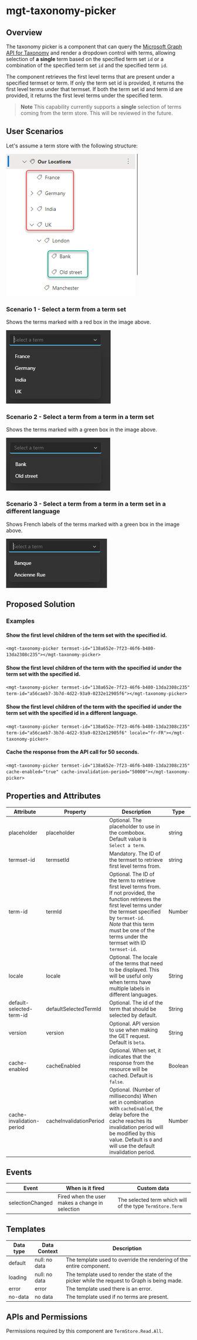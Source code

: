 # mgt-taxonomy-picker

## Overview
The taxonomy picker is a component that can query the [Microsoft Graph API for Taxonomy](https://learn.microsoft.com/graph/api/resources/termstore-term?view=graph-rest-1.0) and render a dropdown control with terms, allowing selection of **a single** term based on the specified term set `id` or a combination of the specified term set `id` and the specified term `id`. 

The component retrieves the first level terms that are present under a specified termset or term. If only the term set id is provided, it returns the first level terms under that termset. If both the term set id and term id are provided, it returns the first level terms under the specified term.


> **Note**
> This capability currently supports a **single** selection of terms coming from the term store. This will be reviewed in the future.  

## User Scenarios

Let's assume a term store with the following structure:

![mgt-taxonomy-pikcer-structure](./images/mgt-taxonomy-pikcer-structure.png)

### Scenario 1 - Select a term from a term set

Shows the terms marked with a red box in the image above.

![mgt-taxonomy-pikcer-termset](./images/mgt-taxonomy-pikcer-termset.png)

### Scenario 2 - Select a term from a term in a term set

Shows the terms marked with a green box in the image above.

![mgt-taxonomy-pikcer-term](./images/mgt-taxonomy-pikcer-term.png)


### Scenario 3 - Select a term from a term in a term set in a different language

Shows French labels of the terms marked with a green box in the image above.

![mgt-taxonomy-pikcer-locale-term](./images/mgt-taxonomy-pikcer-locale-term.png)


## Proposed Solution

### Examples

#### Show the first level children of the term set with the specified id.

`<mgt-taxonomy-picker termset-id="138a652e-7f23-46f6-b480-13da2308c235"></mgt-taxonomy-picker>`

#### Show the first level children of the term with the specified id under the term set with the specified id.

`<mgt-taxonomy-picker termset-id="138a652e-7f23-46f6-b480-13da2308c235" term-id="a56caeb7-3b7d-4d22-93a9-0232e12905f6"></mgt-taxonomy-picker>`

#### Show the first level children of the term with the specified id under the term set with the specified id in a different language.

`<mgt-taxonomy-picker termset-id="138a652e-7f23-46f6-b480-13da2308c235" term-id="a56caeb7-3b7d-4d22-93a9-0232e12905f6" locale="fr-FR"></mgt-taxonomy-picker>`

#### Cache the response from the API call for 50 seconds.

`<mgt-taxonomy-picker termset-id="138a652e-7f23-46f6-b480-13da2308c235" cache-enabled="true" cache-invalidation-period="50000"></mgt-taxonomy-picker>`

## Properties and Attributes

| Attribute | Property | Description | Type |
| - | - | - | - |
| placeholder | placeholder | Optional. The placeholder to use in the combobox. Default value is `Select a term`. | string |
| termset-id | termsetId | Mandatory. The ID of the termset to retrieve first level terms from. | string |
| term-id | termId | Optional. The ID of the term to retrieve first level terms from. If not provided, the function retrieves the first level terms under the termset specified by `termset-id`. <br> *Note* that this term must be one of the terms under the termset with ID `termset-id`. | Number |
| locale | locale | Optional. The locale of the terms that need to be displayed. This will be useful only when terms have multiple labels in different languages. | String |
| default-selected-term-id | defaultSelectedTermId | Optional. The id of the term that should be selected by default. | String |
| version | version | Optional. API version to use when making the GET request. Default is `beta`. | String |
| cache-enabled | cacheEnabled | Optional. When set, it indicates that the response from the resource will be cached. Default is `false`.| Boolean |
| cache-invalidation-period | cacheInvalidationPeriod | Optional. (Number of milliseconds) When set in combination with `cacheEnabled`, the delay before the cache reaches its invalidation period will be modified by this value. Default is `0` and will use the default invalidation period. | Number |

## Events

| Event | When is it fired | Custom data |
| - | - | - |
| selectionChanged | Fired when the user makes a change in selection | The selected term which will of the type `TermStore.Term` |

## Templates

| Data type | Data Context | Description |
| - | - | - |
| default | null: no data | The template used to override the rendering of the entire component. |
| loading | null: no data | The template used to render the state of the picker while the request to Graph is being made. |
| error | error | The template used there is an error.| 
| no-data | no data | The template used if no terms are present. |

## APIs and Permissions

Permissions required by this component are `TermStore.Read.All`.